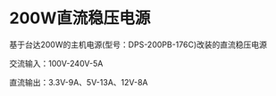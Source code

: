 # 200W直流稳压电源

基于台达200W的主机电源(型号：DPS-200PB-176C)改装的直流稳压电源

交流输入：100V-240V-5A

直流输出：3.3V-9A、5V-13A、12V-8A
